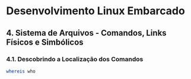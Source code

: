 # Desenvolvimento Linux Embarcado

## 4. Sistema de Arquivos - Comandos, Links Físicos e Simbólicos

### 4.1. Descobrindo a Localização dos Comandos

```bash
whereis who
```

```bash

```

```bash

```

```bash

```

```bash

```

```bash

```

```bash

```

```bash

```

```bash

```

```bash

```

```bash

```

```bash

```

